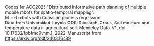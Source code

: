 Codes for ACC2025 "Distributed informative path planning of multiple mobile robots for spatio-temporal mapping". <br>
M = 6 robots with Guassian process regression <br>
Data from Universidad-Loyola-ODS-Research-Group, Soil moisture and temperature data in agricultural soil. Mendeley Data, V1, doi:
10.17632/fpbfmc9vnm.1, 2022.
Manuscript from https://arxiv.org/pdf/2403.16489

